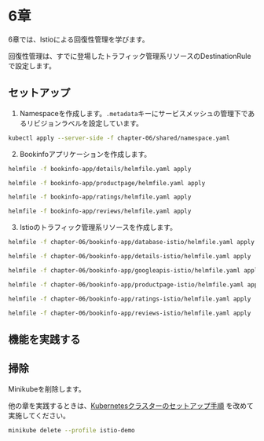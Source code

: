 # 6章

6章では、Istioによる回復性管理を学びます。

回復性管理は、すでに登場したトラフィック管理系リソースのDestinationRuleで設定します。

## セットアップ

1. Namespaceを作成します。`.metadata`キーにサービスメッシュの管理下であるリビジョンラベルを設定しています。

```bash
kubectl apply --server-side -f chapter-06/shared/namespace.yaml
```

2. Bookinfoアプリケーションを作成します。

```bash
helmfile -f bookinfo-app/details/helmfile.yaml apply

helmfile -f bookinfo-app/productpage/helmfile.yaml apply

helmfile -f bookinfo-app/ratings/helmfile.yaml apply

helmfile -f bookinfo-app/reviews/helmfile.yaml apply
```

3. Istioのトラフィック管理系リソースを作成します。

```bash
helmfile -f chapter-06/bookinfo-app/database-istio/helmfile.yaml apply

helmfile -f chapter-06/bookinfo-app/details-istio/helmfile.yaml apply

helmfile -f chapter-06/bookinfo-app/googleapis-istio/helmfile.yaml apply

helmfile -f chapter-06/bookinfo-app/productpage-istio/helmfile.yaml apply

helmfile -f chapter-06/bookinfo-app/ratings-istio/helmfile.yaml apply

helmfile -f chapter-06/bookinfo-app/reviews-istio/helmfile.yaml apply
```

## 機能を実践する

## 掃除

Minikubeを削除します。

他の章を実践するときは、[Kubernetesクラスターのセットアップ手順](../README.md) を改めて実施してください。

```bash
minikube delete --profile istio-demo
```
